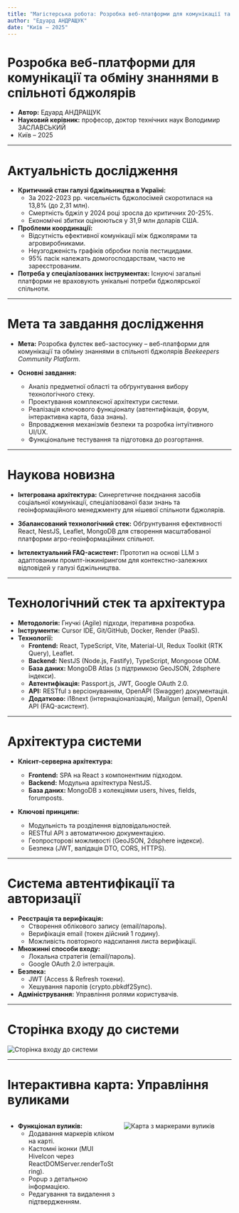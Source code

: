 ```yaml
---
title: "Магістерська робота: Розробка веб-платформи для комунікації та обміну знаннями в спільноті бджолярів"
author: "Едуард АНДРАЩУК"
date: "Київ – 2025"
---
```


<style>
.two-col-container {
  display: flex;
  width: 100%;
  height: calc(100% - 60px); /* Adjust height if title takes more space */
  align-items: stretch; 
  gap: 20px; 
}
.two-col-container > div {
  flex: 1; 
  overflow: auto; /* Allow scrolling for text if it overflows */
}
.two-col-container img {
  max-width: 100%;
  max-height: 100%;
  object-fit: contain; 
  display: block; 
  margin: auto; 
}
</style>

# Розробка веб-платформи для комунікації та обміну знаннями в спільноті бджолярів

*   **Автор:** Едуард АНДРАЩУК
*   **Науковий керівник:** професор, доктор технічних наук Володимир ЗАСЛАВСЬКИЙ
*   Київ – 2025

---

# Актуальність дослідження

*   **Критичний стан галузі бджільництва в Україні:**
    *   За 2022-2023 рр. чисельність бджолосімей скоротилася на 13,8% (до 2,31 млн).
    *   Смертність бджіл у 2024 році зросла до критичних 20-25%.
    *   Економічні збитки оцінюються у 31,9 млн доларів США.
*   **Проблеми координації:**
    *   Відсутність ефективної комунікації між бджолярами та агровиробниками.
    *   Неузгодженість графіків обробки полів пестицидами.
    *   95% пасік належать домогосподарствам, часто не зареєстрованим.
*   **Потреба у спеціалізованих інструментах:** Існуючі загальні платформи не враховують унікальні потреби бджолярської спільноти.

---

# Мета та завдання дослідження

*   **Мета:** Розробка фулстек веб-застосунку – веб-платформи для комунікації та обміну знаннями в спільноті бджолярів *Beekeepers Community Platform*.

*   **Основні завдання:**
    *   Аналіз предметної області та обґрунтування вибору технологічного стеку.
    *   Проектування комплексної архітектури системи.
    *   Реалізація ключового функціоналу (автентифікація, форум, інтерактивна карта, база знань).
    *   Впровадження механізмів безпеки та розробка інтуїтивного UI/UX.
    *   Функціональне тестування та підготовка до розгортання.

---

# Наукова новизна

*   **Інтегрована архітектура:** Синергетичне поєднання засобів соціальної комунікації, спеціалізованої бази знань та геоінформаційного менеджменту для нішевої спільноти бджолярів.

*   **Збалансований технологічний стек:** Обґрунтування ефективності React, NestJS, Leaflet, MongoDB для створення масштабованої платформи агро-геоінформаційних спільнот.

*   **Інтелектуальний FAQ-асистент:** Прототип на основі LLM з адаптованим промпт-інжинірингом для контекстно-залежних відповідей у галузі бджільництва.

---

# Технологічний стек та архітектура

*   **Методологія:** Гнучкі (Agile) підходи, ітеративна розробка.
*   **Інструменти:** Cursor IDE, Git/GitHub, Docker, Render (PaaS).
*   **Технології:**
    *   **Frontend:** React, TypeScript, Vite, Material-UI, Redux Toolkit (RTK Query), Leaflet.
    *   **Backend:** NestJS (Node.js, Fastify), TypeScript, Mongoose ODM.
    *   **База даних:** MongoDB Atlas (з підтримкою GeoJSON, 2dsphere індекси).
    *   **Автентифікація:** Passport.js, JWT, Google OAuth 2.0.
    *   **API:** RESTful з версіонуванням, OpenAPI (Swagger) документація.
    *   **Додатково:** i18next (інтернаціоналізація), Mailgun (email), OpenAI API (FAQ-асистент).

---

# Архітектура системи

*   **Клієнт-серверна архітектура:**
    *   **Frontend:** SPA на React з компонентним підходом.
    *   **Backend:** Модульна архітектура NestJS.
    *   **База даних:** MongoDB з колекціями users, hives, fields, forumposts.

*   **Ключові принципи:**
    *   Модульність та розділення відповідальностей.
    *   RESTful API з автоматичною документацією.
    *   Геопросторові можливості (GeoJSON, 2dsphere індекси).
    *   Безпека (JWT, валідація DTO, CORS, HTTPS).

---

# Система автентифікації та авторизації

*   **Реєстрація та верифікація:**
    *   Створення облікового запису (email/пароль).
    *   Верифікація email (токен дійсний 1 годину).
    *   Можливість повторного надсилання листа верифікації.
*   **Множинні способи входу:**
    *   Локальна стратегія (email/пароль).
    *   Google OAuth 2.0 інтеграція.
*   **Безпека:**
    *   JWT (Access & Refresh токени).
    *   Хешування паролів (crypto.pbkdf2Sync).
*   **Адміністрування:** Управління ролями користувачів.

---

# Сторінка входу до системи

![Сторінка входу до системи](images/login_page.png "width=900px")

---

# Інтерактивна карта: Управління вуликами

<div class="two-col-container">
  <div class="slide-text-content">

*   **Функціонал вуликів:**
    *   Додавання маркерів кліком на карті.
    *   Кастомні іконки (MUI HiveIcon через ReactDOMServer.renderToString).
    *   Popup з детальною інформацією.
    *   Редагування та видалення з підтвердженням.

  </div>
  <div class="slide-image-content">

![Карта з маркерами вуликів](images/map_hives_demo.png)

  </div>
</div>

---

# Інтерактивна карта: Управління полями

<div class="two-col-container">
  <div class="slide-image-content">

![Карта з полями різного кольору](images/map_fields_demo.png)

  </div>
  <div class="slide-text-content">

*   **Функціонал полів:**
    Малювання полігонів на карті.
    Метадані: назва, тип культури, період цвітіння, дати обробки.
    Редагування.

*   **Візуалізація статусу обробки:**
    Динамічне фарбування полігонів:
    Червоний - обробка поля сьогодні,
    Помаранчевий - скоро,
    Синій - колір за замовчуванням.

  </div>
</div>

---

# Інтеграція прогнозу погоди

<div class="two-col-container">
  <div class="slide-text-content">

*   **Серверна частина:**
    *   Інтеграція з OpenWeatherMap.
    *   Аналіз опадів.

*   **Клієнтська інтеграція:**
    *   Автоматичне завантаження при відкритті Popup поля.
    *   Відображення температури, ймовірності опадів.
    *   Lazy loading через RTK Query.

  </div>
  <div class="slide-image-content">

![Відображення прогнозу погоди для обраного поля](images/map_weather_demo.png)

  </div>
</div>

---

# Додатковий функціонал

*   **Форум спільноти:**
    *   Створення тем, публікація повідомлень, коментування.
    *   Система лайків, модерація контенту.

*   **База знань:**
    *   Структурований каталог статей з бджільництва.
    *   Пошук та фільтрація за категоріями.

*   **Інтелектуальний FAQ-асистент:**
    *   Прототип на базі OpenAI GPT-3.5-turbo.
    *   Промпт-інжиніринг для контекстно-залежних відповідей.

*   **Інтернаціоналізація:** Підтримка української та англійської мов.

---

# Безпека та розгортання

*   **Заходи безпеки:**
    *   Валідація вхідних даних (DTO + class-validator).
    *   Захист від XSS (React екранування).
    *   Управління секретами через змінні середовища.
    *   HTTPS у продакшн (автоматичні SSL сертифікати Render).

*   **Розгортання на Render PaaS:**
    *   Frontend: Static Site з автоматичною збіркою.
    *   Backend: Docker Web Service.
    *   База даних: MongoDB Atlas (хмарний сервіс).
    *   CI/CD: GitHub Actions для лінтингу, автоматичне розгортання.

---

# Тестування та результати

*   **Види тестування:**
    *   Модульне тестування (Jest для NestJS сервісів).
    *   Інтеграційне тестування (API ендпоінти, взаємодія з БД).
    *   UI тестування (ручне, кросбраузерне, адаптивність).
    *   Тестування безпеки (валідація, автентифікація).

*   **Основні досягнення:**
    *   Повноцінна система автентифікації з OAuth інтеграцією.
    *   Інтерактивна геопросторова компонента з візуалізацією ризиків.
    *   Форум спільноти та база знань.
    *   Сучасна масштабована архітектура.

---

# Практичне значення

*   **Готовий до використання прототип:** Веб-платформа *Beekeepers Community Platform* може бути впроваджена для підтримки спільноти бджолярів України.

*   **Вирішення реальних проблем:**
    *   Покращення комунікації між бджолярами та агровиробниками.
    *   Попередження отруєнь бджіл через візуалізацію обробок полів.
    *   Централізована платформа для обміну знаннями та досвідом.
    *   Інструменти для оптимального розміщення пасік.

*   **Потенціал масштабування:** Архітектура дозволяє розширення функціоналу та адаптацію до інших регіонів.

---

# Майбутні напрямки розвитку

*   **Технічні вдосконалення:**
    *   Повна інтеграція FAQ-асистента з семантичним пошуком.
    *   Система сповіщень про обробку полів поблизу пасік.

*   **Функціональні розширення:**
    *   IoT інтеграція для моніторингу вуликів.
    *   Календар подій та маркетплейс продукції.
    *   Розширена міжнародна підтримка.

*   **Дослідницькі аспекти:**
    *   Аналіз ефективності платформи для спільноти.
    *   Дослідження впливу на координацію дій бджолярів.

---

# Висновки

*   **Успішна реалізація:** Створено повнофункціональну веб-платформу, що об'єднує інструменти для соціальної взаємодії, обміну досвідом та спеціалізовані функції для бджільництва.

*   **Наукові досягнення:**
    *   Розроблено інноваційний метод візуалізації ризиків обробки полів.
    *   Обґрунтовано ефективність обраного технологічного стеку.
    *   Створено прототип інтелектуального асистента для нішевої спільноти.

*   **Практична цінність:** Платформа вирішує реальні проблеми української спільноти бджолярів та може сприяти відновленню галузі після кризи.

*   **Перспективи:** Проект демонструє потенціал сучасних веб-технологій для створення спеціалізованих галузевих рішень.

---

# Апробація результатів

<div style="text-align: center;">
<img src="images/certificate.png" alt="Сертифікат учасника конференції" width="700px" />
</div>

---

# Дякую за увагу!

*   **Питання та обговорення**
*   **Демо платформи:** https://beekeepers-frontend.onrender.com/

**Веб-платформа для комунікації та обміну знаннями в спільноті бджолярів** – інноваційне рішення для підтримки української бджолярської спільноти в умовах сучасних викликів.
